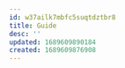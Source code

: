 ```yaml
---
id: w37ailk7mbfc5suqtdztbr8
title: Guide
desc: ''
updated: 1689609890184
created: 1689609876908
---
```


